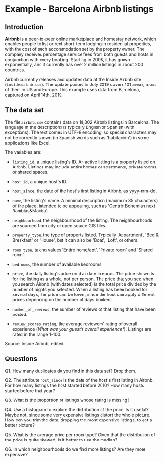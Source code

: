 # Example - Barcelona Airbnb listings

## Introduction

**Airbnb** is a peer-to-peer online marketplace and homestay network, which enables people to list or rent short-term lodging in residential properties, with the cost of such accommodation set by the property owner. The company receives percentage service fees from both guests and hosts in conjunction with every booking. Starting in 2008, it has grown exponentially, and it currently has over 2 million listings in about 200 countries.

Airbnb currently releases and updates data at the Inside Airbnb site (`insideairbnb.com`). The update posted in July 2019 covers 101 areas, most of them in US and Europe. This example uses data from Barcelona, captured on April 14th, 2019.

## The data set

The file `airbnb.csv` contains data on 18,302 Airbnb listings in Barcelona. The language in the descriptions is typically English or Spanish (with exceptions). The text comes in UTF-8 encoding, so special characters may not be correctly shown (in Spanish words such as 'habitación') in some applications like Excel.

The variables are:

* `listing_id`, a unique listing's ID. An active listing is a property listed on Airbnb. Listings may include entire homes or apartments, private rooms or shared spaces.

* `host_id`, a unique host's ID.

* `host_since`, the date of the host's first listing in Airbnb, as yyyy-mm-dd.

* `name`, the listing's name. A minimal description (maximum 35 characters) of the place, intended to be appealing, such as 'Centric Bohemian next Ramblas\&Macba'.

* `neighbourhood`, the neighbourhood of the listing. The neighbourhoods are sourced from city or open source GIS files.

* `property_type`, the type of property listed. Typically 'Appartment', 'Bed & Breakfast' or 'House', but it can also be 'Boat', 'Loft', or others.

* `room_type`, taking values 'Entire home/apt', 'Private room' and 'Shared room'.

* `bedrooms`, the number of available bedrooms.

* `price`, the daily listing's price on that date in euros. The price shown is for the listing as a whole, not per person. The price that you see when you search Airbnb (with dates selected) is the total price divided by the number of nights you selected. When a listing has been booked for several days, the price can be lower, since the host can apply different prices depending on the number of days booked.

* `number_of_reviews`, the number of reviews of that listing that have been posted.

* `review_scores_rating`, the average reviewers' rating of overall experience (*What was your guest’s overall experience?*). Listings are rated in the range 1-100.

Source: Inside Airbnb, edited.

## Questions

Q1. How many duplicates do you find in this data set? Drop them.

Q2. The attribute `host_since` is the date of the host's first listing in Airbnb. For how many listings the host started before 2010? How many hosts started before that year?

Q3. What is the proportion of listings whose rating is missing?

Q4. Use a histogram to explore the distribution of the price. Is it useful? Maybe not, since some very expensive listings distort the whole picture. How can you trim the data, dropping the most expensive listings, to get a better picture?

Q5. What is the average price per room type? Given that the distribution of the price is quite skewed, is it better to use the median?

Q6. In which neighbourhoods do we find more listings? Are they more expensive?
